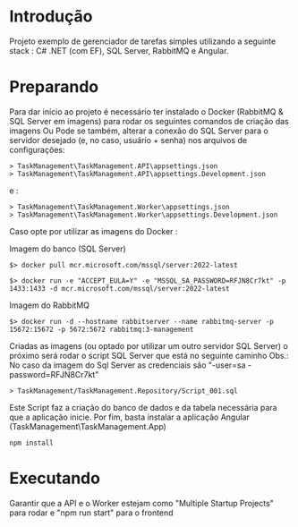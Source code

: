 # Introdução
Projeto exemplo de gerenciador de tarefas simples utilizando a seguinte stack : C# .NET (com EF), SQL Server, RabbitMQ e Angular.

# Preparando
Para dar início ao projeto é necessário ter instalado o Docker (RabbitMQ & SQL Server em imagens) para rodar os seguintes comandos de criação das imagens Ou Pode se também, alterar a conexão do 
SQL Server para o servidor desejado (e, no caso, usuário + senha) nos arquivos de configurações: 

```
> TaskManagement\TaskManagement.API\appsettings.json
> TaskManagement\TaskManagement.API\appsettings.Development.json
```
e :
```
> TaskManagement\TaskManagement.Worker\appsettings.json
> TaskManagement\TaskManagement.Worker\appsettings.Development.json  
```

Caso opte por utilizar as imagens do Docker : 

Imagem do banco (SQL Server) 
```
$> docker pull mcr.microsoft.com/mssql/server:2022-latest
```
```
$> docker run -e "ACCEPT_EULA=Y" -e "MSSQL_SA_PASSWORD=RFJN8Cr7kt" -p 1433:1433 -d mcr.microsoft.com/mssql/server:2022-latest
```

Imagem do RabbitMQ
```
$> docker run -d --hostname rabbitserver --name rabbitmq-server -p 15672:15672 -p 5672:5672 rabbitmq:3-management
```


Criadas as imagens (ou optado por utilizar um outro servidor SQL Server)  o próximo será rodar o script SQL Server que está no seguinte caminho
Obs.: No caso da imagem do Sql Server as credenciais são "-user=sa -password=RFJN8Cr7kt" 

```
> TaskManagement/TaskManagement.Repository/Script_001.sql
```
Este Script faz a criação do banco de dados e da tabela necessária para que a aplicação inicie. Por fim, basta instalar a aplicação Angular (TaskManagement\TaskManagement.App)

```
npm install
```

# Executando
Garantir que a API e o Worker estejam como "Multiple Startup Projects" para rodar e "npm  run start" para o frontend

